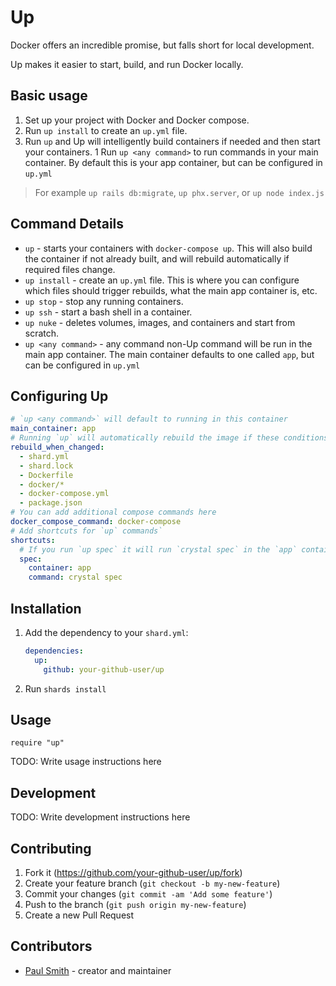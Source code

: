 # Up

Docker offers an incredible promise, but falls short for local development.

Up makes it easier to start, build, and run Docker locally.

## Basic usage

1. Set up your project with Docker and Docker compose.
1. Run `up install` to create an `up.yml` file.
1. Run `up` and Up will intelligently build containers if needed and then
   start your containers.
1 Run `up <any command>` to run commands in your main container. By default
  this is your app container, but can be configured in `up.yml`

> For example `up rails db:migrate`, `up phx.server`, or `up node index.js`

## Command Details

* `up` - starts your containers with `docker-compose up`. This will also build
  the container if not already built, and will rebuild automatically if required
  files change.
* `up install` - create an `up.yml` file. This is where you can configure which
  files should trigger rebuilds, what the main app container is, etc.
* `up stop` - stop any running containers.
* `up ssh` - start a bash shell in a container.
* `up nuke` - deletes volumes, images, and containers and start from scratch.
* `up <any command>` - any command non-Up command will be run in the main app
  container. The main container defaults to one called `app`, but can be
  configured in `up.yml`

## Configuring Up

```yml
# `up <any command>` will default to running in this container
main_container: app
# Running `up` will automatically rebuild the image if these conditions are met
rebuild_when_changed:
  - shard.yml
  - shard.lock
  - Dockerfile
  - docker/*
  - docker-compose.yml
  - package.json
# You can add additional compose commands here
docker_compose_command: docker-compose
# Add shortcuts for `up` commands`
shortcuts:
  # If you run `up spec` it will run `crystal spec` in the `app` container
  spec:
    container: app
    command: crystal spec
```

## Installation

1. Add the dependency to your `shard.yml`:

   ```yaml
   dependencies:
     up:
       github: your-github-user/up
   ```

2. Run `shards install`

## Usage

```crystal
require "up"
```

TODO: Write usage instructions here

## Development

TODO: Write development instructions here

## Contributing

1. Fork it (<https://github.com/your-github-user/up/fork>)
2. Create your feature branch (`git checkout -b my-new-feature`)
3. Commit your changes (`git commit -am 'Add some feature'`)
4. Push to the branch (`git push origin my-new-feature`)
5. Create a new Pull Request

## Contributors

- [Paul Smith](https://github.com/your-github-user) - creator and maintainer
